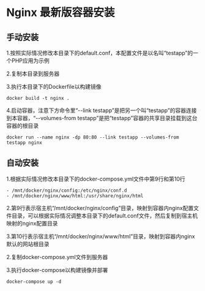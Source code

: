 # Nginx 最新版容器安装

## 手动安装

1.按照实际情况修改本目录下的default.conf，本配置文件是以名叫“testapp”的一个PHP应用为示例

2.复制本目录到服务器

3.执行本目录下的Dockerfile以构建镜像

`docker build -t nginx .`

4.启动容器，注意下方命令里“--link testapp”是把另一个叫“testapp”的容器连接到本容器，“--volumes-from testapp”是把“testapp”容器的共享目录挂载到这台容器的根目录

`docker run --name nginx -dp 80:80 --link testapp --volumes-from testapp nginx`

## 自动安装

1.根据实际情况修改本目录下的docker-compose.yml文件中第9行和第10行

```
- /mnt/docker/nginx/config:/etc/nginx/conf.d
- /mnt/docker/nginx/www/html:/usr/share/nginx/html

```

2.第9行表示宿主机“/mnt/docker/nginx/config”目录，映射到容器内nginx配置文件目录，可以根据实际情况调整本目录下的default.conf文件，然后复制到宿主机映射的nginx配置目录

3.第10行表示宿主机“/mnt/docker/nginx/www/html”目录，映射到容器内nginx默认的网站根目录

2.复制docker-compose.yml文件到服务器

3.执行docker-compose以构建镜像并部署

`docker-compose up -d`
